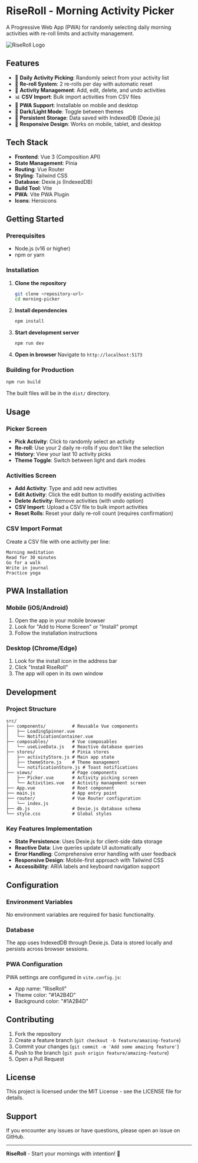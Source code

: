 # RiseRoll - Morning Activity Picker

A Progressive Web App (PWA) for randomly selecting daily morning activities with re-roll limits and activity management.

![RiseRoll Logo](public/pwa-192x192.png)

## Features

- 🎯 **Daily Activity Picking**: Randomly select from your activity list
- 🔄 **Re-roll System**: 2 re-rolls per day with automatic reset
- 📝 **Activity Management**: Add, edit, delete, and undo activities
- 📊 **CSV Import**: Bulk import activities from CSV files
- 📱 **PWA Support**: Installable on mobile and desktop
- 🌙 **Dark/Light Mode**: Toggle between themes
- 💾 **Persistent Storage**: Data saved with IndexedDB (Dexie.js)
- 📱 **Responsive Design**: Works on mobile, tablet, and desktop

## Tech Stack

- **Frontend**: Vue 3 (Composition API)
- **State Management**: Pinia
- **Routing**: Vue Router
- **Styling**: Tailwind CSS
- **Database**: Dexie.js (IndexedDB)
- **Build Tool**: Vite
- **PWA**: Vite PWA Plugin
- **Icons**: Heroicons

## Getting Started

### Prerequisites

- Node.js (v16 or higher)
- npm or yarn

### Installation

1. **Clone the repository**
   ```bash
   git clone <repository-url>
   cd morning-picker
   ```

2. **Install dependencies**
   ```bash
   npm install
   ```

3. **Start development server**
   ```bash
   npm run dev
   ```

4. **Open in browser**
   Navigate to `http://localhost:5173`

### Building for Production

```bash
npm run build
```

The built files will be in the `dist/` directory.

## Usage

### Picker Screen
- **Pick Activity**: Click to randomly select an activity
- **Re-roll**: Use your 2 daily re-rolls if you don't like the selection
- **History**: View your last 10 activity picks
- **Theme Toggle**: Switch between light and dark modes

### Activities Screen
- **Add Activity**: Type and add new activities
- **Edit Activity**: Click the edit button to modify existing activities
- **Delete Activity**: Remove activities (with undo option)
- **CSV Import**: Upload a CSV file to bulk import activities
- **Reset Rolls**: Reset your daily re-roll count (requires confirmation)

### CSV Import Format

Create a CSV file with one activity per line:

```csv
Morning meditation
Read for 30 minutes
Go for a walk
Write in journal
Practice yoga
```

## PWA Installation

### Mobile (iOS/Android)
1. Open the app in your mobile browser
2. Look for "Add to Home Screen" or "Install" prompt
3. Follow the installation instructions

### Desktop (Chrome/Edge)
1. Look for the install icon in the address bar
2. Click "Install RiseRoll"
3. The app will open in its own window

## Development

### Project Structure

```
src/
├── components/          # Reusable Vue components
│   ├── LoadingSpinner.vue
│   └── NotificationContainer.vue
├── composables/         # Vue composables
│   └── useLiveData.js   # Reactive database queries
├── stores/              # Pinia stores
│   ├── activityStore.js # Main app state
│   ├── themeStore.js    # Theme management
│   └── notificationStore.js # Toast notifications
├── views/               # Page components
│   ├── Picker.vue       # Activity picking screen
│   └── Activities.vue   # Activity management screen
├── App.vue              # Root component
├── main.js              # App entry point
├── router/              # Vue Router configuration
│   └── index.js
├── db.js                # Dexie.js database schema
└── style.css            # Global styles
```

### Key Features Implementation

- **State Persistence**: Uses Dexie.js for client-side data storage
- **Reactive Data**: Live queries update UI automatically
- **Error Handling**: Comprehensive error handling with user feedback
- **Responsive Design**: Mobile-first approach with Tailwind CSS
- **Accessibility**: ARIA labels and keyboard navigation support

## Configuration

### Environment Variables

No environment variables are required for basic functionality.

### Database

The app uses IndexedDB through Dexie.js. Data is stored locally and persists across browser sessions.

### PWA Configuration

PWA settings are configured in `vite.config.js`:
- App name: "RiseRoll"
- Theme color: "#1A2B4D"
- Background color: "#1A2B4D"

## Contributing

1. Fork the repository
2. Create a feature branch (`git checkout -b feature/amazing-feature`)
3. Commit your changes (`git commit -m 'Add some amazing feature'`)
4. Push to the branch (`git push origin feature/amazing-feature`)
5. Open a Pull Request

## License

This project is licensed under the MIT License - see the LICENSE file for details.

## Support

If you encounter any issues or have questions, please open an issue on GitHub.

---

**RiseRoll** - Start your mornings with intention! 🌅
